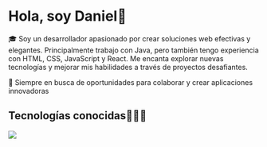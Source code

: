 <h1 align="left">Hola, soy Daniel👋  </h1> 
<!--Intro start-->

<p align="left">
  <p>🎓 Soy un desarrollador apasionado por crear soluciones web efectivas y elegantes. Principalmente trabajo con Java, pero también tengo experiencia con HTML, CSS, JavaScript y React. Me encanta explorar nuevas tecnologías y mejorar mis habilidades a través de proyectos desafiantes.</p>
<!--Intro end-->
  🚀 Siempre en busca de oportunidades para colaborar y crear aplicaciones innovadoras
  </p>

<h2 >Tecnologías conocidas👨🏻‍💻</h2>
<!--tech stack icons-->
<p align="left">
  <a href="https://skillicons.dev">
    <img src="https://skillicons.dev/icons?i=html,css,js,react,java,spring,postman,mysql,docker,git,github,py" />
  </a>
</p>
<!-------------------------->
